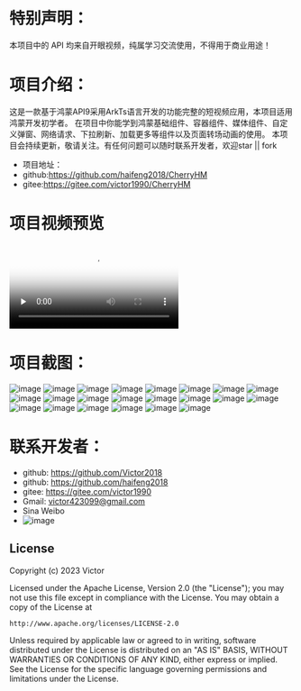 # 特别声明：
本项目中的 API 均来自开眼视频，纯属学习交流使用，不得用于商业用途！

# 项目介绍：
这是一款基于鸿蒙API9采用ArkTs语言开发的功能完整的短视频应用，本项目适用鸿蒙开发初学者。
在项目中你能学到鸿蒙基础组件、容器组件、媒体组件、自定义弹窗、网络请求、下拉刷新、加载更多等组件以及页面转场动画的使用。
本项目会持续更新，敬请关注。有任何问题可以随时联系开发者，欢迎star || fork
- 项目地址：
 - github:https://github.com/haifeng2018/CherryHM
 - gitee:https://gitee.com/victor1990/CherryHM

# 项目视频预览
<video id="video" controls="" preload="none" poster="封面">
  <source id="mp4" src="https://github.com/haifeng2018/CherryHM/raw/master/SrceenShot/rendering.mp4" type="video/mp4">
</video>

# 项目截图：
![image](https://s2.loli.net/2023/03/28/XmI9AJShr4jCPFH.png)
![image](https://s2.loli.net/2023/03/28/g7VCG6YW29XErxF.png)
![image](https://s2.loli.net/2023/03/28/Am8B3LqMvVb9H6R.png)
![image](https://s2.loli.net/2023/03/28/bQAqz51OvucaPt9.png)
![image](https://s2.loli.net/2023/03/28/KRp9gIye2qQawjm.png)
![image](https://s2.loli.net/2023/03/28/GbaqfCmtEO28KzH.png)
![image](https://s2.loli.net/2023/03/28/l8HcWOs1KxRFBNi.png)
![image](https://s2.loli.net/2023/03/28/eCMlSYZRXJz16tw.png)
![image](https://s2.loli.net/2023/03/28/Vg61vxmPU4QJobk.png)
![image](https://s2.loli.net/2023/03/28/6Tu5o7PUHD9byBr.png)
![image](https://s2.loli.net/2023/03/28/y2boPprj3ISGB4T.png)
![image](https://s2.loli.net/2023/03/28/QtVS6wubhD9ed8B.png)
![image](https://s2.loli.net/2023/03/28/c8KRX6HerBMLtf4.png)
![image](https://s2.loli.net/2023/03/28/AfxkFhvXd8WtSGm.png)
![image](https://s2.loli.net/2023/03/28/TUkMQj9ovJWatuq.png)
![image](https://s2.loli.net/2023/03/15/8O1hxGuX5fWdZeq.png)
![image](https://s2.loli.net/2023/03/15/WyxPSD9UcNtCJfI.png)
![image](https://s2.loli.net/2023/03/15/moNYyHVC8bvBdqj.png)
![image](https://s2.loli.net/2023/03/28/k8xi42jp9FJXOuz.png)
![image](https://s2.loli.net/2023/03/28/3kNJHpeuQEvb7Id.png)
![image](https://s2.loli.net/2023/03/28/qWVwGPbMEaB9u7v.png)
![image](https://s2.loli.net/2023/03/28/jHuRK6rFTgt4Y7D.png)


# 联系开发者：
- github: https://github.com/Victor2018
- github: https://github.com/haifeng2018
- gitee: https://gitee.com/victor1990
- Gmail: victor423099@gmail.com
- Sina Weibo
- ![image](https://s2.loli.net/2023/03/08/OYLFCSr4h2NnIk3.jpg)

## License

Copyright (c) 2023 Victor

Licensed under the Apache License, Version 2.0 (the "License");
you may not use this file except in compliance with the License.
You may obtain a copy of the License at

    http://www.apache.org/licenses/LICENSE-2.0

Unless required by applicable law or agreed to in writing, software
distributed under the License is distributed on an "AS IS" BASIS,
WITHOUT WARRANTIES OR CONDITIONS OF ANY KIND, either express or implied.
See the License for the specific language governing permissions and
limitations under the License.

